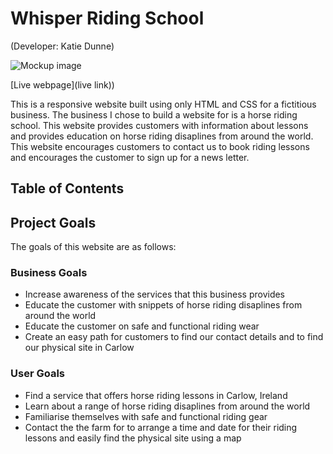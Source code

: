 # Whisper Riding School

(Developer: Katie Dunne)

![Mockup image](image)

[Live webpage](live link))

This is a responsive website built using only HTML and CSS for a fictitious business. The business I chose to build a website for is a horse riding school. This website provides customers with information about lessons and provides education on horse riding disaplines from around the world. This website encourages customers to contact us to book riding lessons and encourages the customer to sign up for a news letter.

## Table of Contents

## Project Goals

The goals of this website are as follows:

### Business Goals

- Increase awareness of the services that this business provides
- Educate the customer with snippets of horse riding disaplines from around the world
- Educate the customer on safe and functional riding wear
- Create an easy path for customers to find our contact details and to find our physical site in Carlow

### User Goals

- Find a service that offers horse riding lessons in Carlow, Ireland
- Learn about a range of horse riding disaplines from around the world
- Familiarise themselves with safe and functional riding gear
- Contact the the farm for to arrange a time and date for their riding lessons and easily find the physical site using a map
